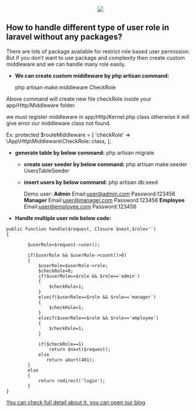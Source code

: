 <p align="center"><img src="https://laravel.com/assets/img/components/logo-laravel.svg"></p>


## How to handle different type of user role in laravel without any packages?

There are lots of package available for restrict role based user permission. But if you don’t want to use package and complexity then create custom middleware and we can handle many role easily.

- **We can create custom middleware by php artisan command:**
	
	php artisan make:middleware CheckRole

Above command will create new file checkRole inside your app/Http/Middleware folder.

we must register middleware in app/Http/Kernel.php class otherwise it will give error our middleware class not found.


Ex:
	protected $routeMiddleware = [
        'checkRole' => \App\Http\Middleware\CheckRole::class,
 	];


 - **generate table by below command:**
        php artisan migrate

    - **create user seeder by below command:**
        php artisan make:seeder UsersTableSeeder

    - **insert users by below command:**
        php artisan db:seed

        Demo user:
            **Admin**
                Email:user@admin.com
                Password:123456
            **Manager**
                Email:user@manager.com
                Password:123456
            **Employee**
                Email:user@employee.com
                Password:123456


- **Handle multiple user role below code:**

```
public function handle($request, Closure $next,$role='')
{

        $userRole=$request->user();

        if($userRole && $userRole->count()>0)
        {
            $userRole=$userRole->role;
            $checkRole=0;
            if($userRole==$role && $role=='admin')
            {
                $checkRole=1;
            }
            elseif($userRole==$role && $role=='manager')
            {
                $checkRole=1;
            }
            elseif($userRole==$role && $role=='employee')
            {
                $checkRole=1;
            }
            
            if($checkRole==1)
                return $next($request);
            else
               return abort(401);
        }
        else
        {
            return redirect('login');
        }
}
```

[You can check full detail about it. you can open our blog](https://github.com/logisticinfotech/laravel-user-role-base-permision-without-any-package).
